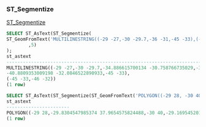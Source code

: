 ### ST_Segmentize 


[ST_Segmentize](https://postgis.net/docs/ST_Segmentize.html "ST_Segmentize")


 

```sql
SELECT ST_AsText(ST_Segmentize(
ST_GeomFromText('MULTILINESTRING((-29 -27,-30 -29.7,-36 -31,-45 -33),(-45 -33,-46 -32))')
		,5)
);
st_astext
--------------------------------------------------------------------------------------------------
MULTILINESTRING((-29 -27,-30 -29.7,-34.886615700134 -30.758766735029,-36 -31,
-40.8809353009198 -32.0846522890933,-45 -33),
(-45 -33,-46 -32))
(1 row)

SELECT ST_AsText(ST_Segmentize(ST_GeomFromText('POLYGON((-29 28, -30 40, -29 28))'),10));
st_astext
-----------------------
POLYGON((-29 28,-29.8304547985374 37.9654575824488,-30 40,-29.1695452014626 30.0345424175512,-29 28))
(1 row)

```
